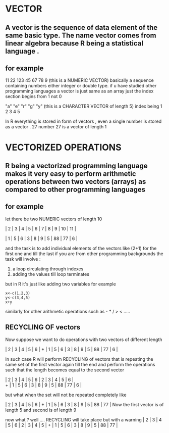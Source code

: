 # VECTOR


## A vector is the sequence of data element of the same basic type. The name vector comes from linear algebra because R being a statistical language .

## for example
 11 22 123 45 67 78 9 (this is a NUMERIC VECTOR) basically a sequence containing numbers either integer or double type.
if u have studied other programming languages a vector is just same as an array just the index section begins from 1 not 0

 "a" "e" "r" "g" "y" (this is a CHARACTER VECTOR of length 5)
index being 1 2 3 4 5

 In R everything is stored in form of vectors , even a single number is stored as a vector .
27   number 27 is a vector of length 1

# VECTORIZED OPERATIONS

## R being a vectorized programming language makes it very easy to perform arithmetic operations between two vectors (arrays) as compared to other programming languages

## for example
let there be two NUMERIC vectors of length 10

| 2 | 3 | 4 | 5 | 6 | 7 | 8 | 9 | 10 | 11 |

| 1 | 5 | 6 | 3 | 8 | 9 | 5 | 88 | 77 | 6 |

and the task is to add individual elements of the vectors like (2+1) for the first one and till the last
if you are from other programming backgrounds the task will involve :
1. a loop circulating through indexes
2. adding the values till loop terminates

but in R it's just like adding two variables
for example
```
x<-c(1,2,3)
y<-c(3,4,5)
x+y

```

similarly for other arithmetic operations such as - * / > < .....

## RECYCLING OF vectors

Now suppose we want to do operations with two vectors of different length

| 2 | 3 | 4 | 5 | 6 |
           +
| 1 | 5 | 6 | 3 | 8 | 9 | 5 | 88 | 77 | 6 |

In such case R will perform RECYCLING of vectors that is repeating the same set of the first vector again till the end and perform the operations such that the length becomes equal to the second vector

| 2 | 3 | 4 | 5 | 6 | 2 | 3 | 4 | 5 | 6 |  
                   +
| 1 | 5 | 6 | 3 | 8 | 9 | 5 | 88 | 77 | 6 |   

but  what when the set will not be repeated completely like

| 2 | 3 | 4 | 5 | 6 |      +      | 1 | 5 | 6 | 3 | 8 | 9 | 5 | 88 | 77 |
Now the first vector is of length 5 and second is of length 9

now what ? well .... RECYCLING will take place but with a warning
| 2 | 3 | 4 | 5 | 6 | 2 | 3 | 4 | 5 |
                +
| 1 | 5 | 6 | 3 | 8 | 9 | 5 | 88 | 77 |

